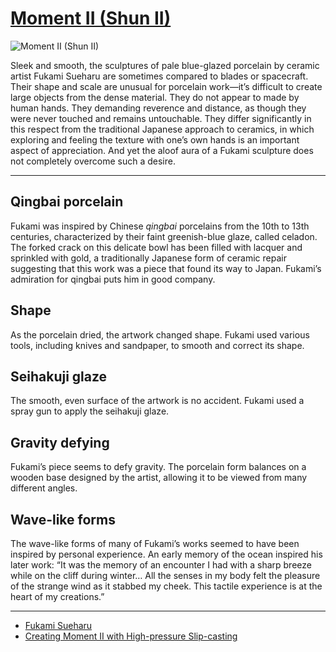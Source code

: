 # [Moment II (Shun II)](http://artsmia.github.io/griot/#/o/118304)
![Moment II (Shun II)](http://api.artsmia.org/images/118304/large.jpg)

Sleek and smooth, the sculptures of pale blue-glazed porcelain by ceramic artist Fukami Sueharu are sometimes compared to blades or spacecraft. Their shape and scale are unusual for porcelain work—it’s difficult to create large objects from the dense material. They do not appear to made by human hands. They demanding reverence and distance, as though they were never touched and remains untouchable. They differ significantly in this respect from the traditional Japanese approach to ceramics, in which exploring and feeling the texture with one’s own hands is an important aspect of appreciation. And yet the aloof aura of a Fukami sculpture does not completely overcome such a desire.

---

## Qingbai porcelain

Fukami was inspired by Chinese *qingbai* porcelains from the 10th to 13th centuries, characterized by their faint greenish-blue glaze, called celadon. The forked crack on this delicate bowl has been filled with lacquer and sprinkled with gold, a traditionally Japanese form of ceramic repair suggesting that this work was a piece that found its way to Japan. Fukami’s admiration for qingbai puts him in good company.

## Shape

As the porcelain dried, the artwork changed shape. Fukami used various tools, including knives and sandpaper, to smooth and correct its shape.

## Seihakuji glaze

The smooth, even surface of the artwork is no accident. Fukami used a spray gun to apply the seihakuji glaze.

## Gravity defying

Fukami’s piece seems to defy gravity. The porcelain form balances on a wooden base designed by the artist, allowing it to be viewed from many different angles.  

## Wave-like forms

The wave-like forms of many of Fukami’s works seemed to have been inspired by personal experience. An early memory of the ocean inspired his later work: “It was the memory of an encounter I had with a sharp breeze while on the cliff during winter… All the senses in my body felt the pleasure of the strange wind as it stabbed my cheek. This tactile experience is at the heart of my creations.” 

---

* [Fukami Sueharu](../stories/fukami-sueharu.md)
* [Creating Moment II with High-pressure Slip-casting](../stories/creating-moment-ii-with-high-pressure-slip-casting.md)
